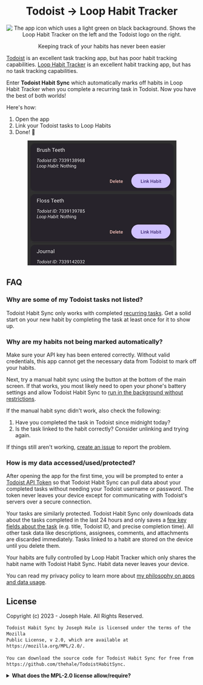 <div align="center">

# Todoist -> Loop Habit Tracker
![The app icon which uses a light green on black backaground. Shows the Loop Habit Tracker on the left and the Todoist logo on
the right.](icon.svg)

Keeping track of your habits has never been easier

</div>


[Todoist](https://todoist.com/) is an excellent task tracking app, but has poor
habit tracking capabilities. [Loop Habit
Tracker](https://play.google.com/store/apps/details?id=org.isoron.uhabits) is an
excellent habit tracking app, but has no task tracking capabilities.

Enter **Todoist Habit Sync** which automatically marks off habits in Loop
Habit Tracker when you complete a recurring task in Todoist. Now you have the
best of both worlds!

Here's how:

1. Open the app
2. Link your Todoist tasks to Loop Habits
3. Done! 🎉

<div align="center">

![](./docs/demo.gif)

</div>


## FAQ

### Why are some of my Todoist tasks not listed?

Todoist Habit Sync only works with completed [recurring
tasks](https://todoist.com/help/articles/set-a-recurring-due-date). Get a solid
start on your new habit by completing the task at least once for it to show up.

### Why are my habits not being marked automatically?

Make sure your API key has been entered correctly. Without valid credentials,
this app cannot get the necessary data from Todoist to mark off your habits.

Next, try a manual habit sync using the button at the bottom of the main screen.
If that works, you most likely need to open your phone's battery settings and
allow Todoist Habit Sync to [run in the background without
restrictions](https://www.droidviews.com/turn-off-battery-optimization-for-individual-android-apps/).

If the manual habit sync didn't work, also check the following:
 1. Have you completed the task in Todoist since midnight today?
 2. Is the task linked to the habit correctly? Consider unlinking and trying
    again.

If things still aren't working, [create an
issue](https://github.com/thehale/TodoistHabitSync/issues/new/choose) to report
the problem.

### How is my data accessed/used/protected?

After opening the app for the first time, you will be prompted to enter a
[Todoist API Token](https://todoist.com/help/articles/find-your-api-token) so
that Todoist Habit Sync can pull data about your completed tasks without needing
your Todoist username or password. The token never leaves your device except for
communicating with Todoist's servers over a secure connection.

Your tasks are similarly protected. Todoist Habit Sync only downloads data about
the tasks completed in the last 24 hours and only saves a [few key fields about
the task](./src/lib/Todoist.ts) (e.g. title, Todoist ID, and precise completion
time). All other task data like descriptions, assignees, comments, and
attachments are discarded immediately. Tasks linked to a habit are stored on the
device until you delete them.

Your habits are fully controlled by Loop Habit Tracker which only shares the
habit name with Todoist Habit Sync. Habit data never leaves your device.

You can read my privacy policy to learn more about [my philosophy on apps and
data usage](https://jhale.dev/privacy-policy.html).


## License

Copyright (c) 2023 - Joseph Hale. All Rights Reserved.

```
Todoist Habit Sync by Joseph Hale is licensed under the terms of the Mozilla
Public License, v 2.0, which are available at https://mozilla.org/MPL/2.0/.

You can download the source code for Todoist Habit Sync for free from
https://github.com/thehale/TodoistHabitSync.
```
<details>

<summary><b>What does the MPL-2.0 license allow/require?</b></summary>

### TL;DR

You can use files from this project in both open source and proprietary
applications, provided you include the above attribution. However, if
you modify any code in this project, or copy blocks of it into your own
code, you must publicly share the resulting files (note, not your whole
program) under the MPL-2.0. The best way to do this is via a Pull
Request back into this project.

If you have any other questions, you may also find Mozilla's [official
FAQ](https://www.mozilla.org/en-US/MPL/2.0/FAQ/) for the MPL-2.0 license
insightful.

If you dislike this license, you can contact me about negotiating a paid
contract with different terms.

**Disclaimer:** This TL;DR is just a summary. All legal questions
regarding usage of this project must be handled according to the
official terms specified in the `LICENSE` file.

### Why the MPL-2.0 license?

I believe that an open-source software license should ensure that code
can be used everywhere.

Strict copyleft licenses, like the GPL family of licenses, fail to
fulfill that vision because they only permit code to be used in other
GPL-licensed projects. Permissive licenses, like the MIT and Apache
licenses, allow code to be used everywhere but fail to prevent
proprietary or GPL-licensed projects from limiting access to any
improvements they make.

In contrast, the MPL-2.0 license allows code to be used in any software
project, while ensuring that any improvements remain available for
everyone.

</details>
